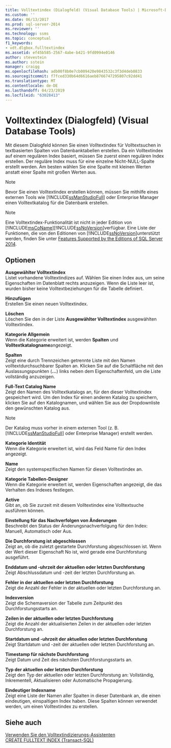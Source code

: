 ```yaml
---
title: Volltextindex (Dialogfeld) (Visual Database Tools) | Microsoft-Dokumentation
ms.custom: ''
ms.date: 06/13/2017
ms.prod: sql-server-2014
ms.reviewer: ''
ms.technology: ssms
ms.topic: conceptual
f1_keywords:
- vdt.dlgbox.fulltextindex
ms.assetid: ef45b585-2567-4abe-b421-9fd0994e0146
author: stevestein
ms.author: sstein
manager: craigg
ms.openlocfilehash: adb00f8b0e7cb009420e9843532c3f3d4deb0833
ms.sourcegitcommit: f7fced330b64d6616aeb8766747295807c92dd41
ms.translationtype: MT
ms.contentlocale: de-DE
ms.lasthandoff: 04/23/2019
ms.locfileid: "63028413"
---
```

# <a name="full-text-index-dialog-box-visual-database-tools"></a>Volltextindex (Dialogfeld) (Visual Database Tools)
  Mit diesem Dialogfeld können Sie einen Volltextindex für Volltextsuchen in textbasierten Spalten von Datenbanktabellen erstellen. Da ein Volltextindex auf einem regulären Index basiert, müssen Sie zuerst einen regulären Index erstellen. Der reguläre Index muss für eine einzelne Nicht-NULL-Spalte erstellt werden. Am besten wählen Sie eine Spalte mit kleinen Werten anstatt einer Spalte mit großen Werten aus.  
  
> [!NOTE]  
>  Bevor Sie einen Volltextindex erstellen können, müssen Sie mithilfe eines externen Tools wie [!INCLUDE[ssManStudioFull](../../includes/ssmanstudiofull-md.md)] oder Enterprise Manager einen Volltextkatalog für die Datenbank erstellen.  
  
> [!NOTE]  
>  Eine Volltextindex-Funktionalität ist nicht in jeder Edition von [!INCLUDE[msCoName](../../includes/msconame-md.md)][!INCLUDE[ssNoVersion](../../includes/ssnoversion-md.md)]verfügbar. Eine Liste der Funktionen, die von den Editionen von [!INCLUDE[ssNoVersion](../../includes/ssnoversion-md.md)]unterstützt werden, finden Sie unter [Features Supported by the Editions of SQL Server 2014](../../getting-started/features-supported-by-the-editions-of-sql-server-2014.md).  
  
## <a name="options"></a>Optionen  
 **Ausgewählter Volltextindex**  
 Listet vorhandene Volltextindizes auf. Wählen Sie einen Index aus, um seine Eigenschaften im Datenblatt rechts anzuzeigen. Wenn die Liste leer ist, wurden bisher keine Volltextbeziehungen für die Tabelle definiert.  
  
 **Hinzufügen**  
 Erstellen Sie einen neuen Volltextindex.  
  
 **Löschen**  
 Löschen Sie den in der Liste **Ausgewählter Volltextindex** ausgewählten Volltextindex.  
  
 **Kategorie Allgemein**  
 Wenn die Kategorie erweitert ist, werden **Spalten** und **Volltextkatalogname**angezeigt.  
  
 **Spalten**  
 Zeigt eine durch Trennzeichen getrennte Liste mit den Namen volltextdurchsuchbarer Spalten an. Klicken Sie auf die Schaltfläche mit den Auslassungspunkten (**…**) links neben dem Eigenschaftenfeld, um die Liste vollständig anzuzeigen.  
  
 **Full-Text Catalog Name**  
 Zeigt den Namen des Volltextkatalogs an, für den dieser Volltextindex gespeichert wird. Um den Index für einen anderen Katalog zu speichern, klicken Sie auf den Katalognamen, und wählen Sie aus der Dropdownliste den gewünschten Katalog aus.  
  
> [!NOTE]  
>  Der Katalog muss vorher in einem externen Tool (z. B. [!INCLUDE[ssManStudioFull](../../includes/ssmanstudiofull-md.md)] oder Enterprise Manager) erstellt werden.  
  
 **Kategorie Identität**  
 Wenn die Kategorie erweitert ist, wird das Feld Name für den Index angezeigt.  
  
 **Name**  
 Zeigt den systemspezifischen Namen für diesen Volltextindex an.  
  
 **Kategorie Tabellen-Designer**  
 Wenn die Kategorie erweitert ist, werden Eigenschaften angezeigt, die das Verhalten des Indexes festlegen.  
  
 **Active**  
 Gibt an, ob Sie zurzeit mit diesem Volltextindex eine Volltextsuche ausführen können.  
  
 **Einstellung für das Nachverfolgen von Änderungen**  
 Beschreibt den Status der Änderungsnachverfolgung für den Index: Manuell, Automatisch oder Aus.  
  
 **Die Durchforstung ist abgeschlossen**  
 Zeigt an, ob die zuletzt gestartete Durchforstung abgeschlossen ist. Wenn der Wert dieser Eigenschaft No ist, wird gerade eine Durchforstung ausgeführt.  
  
 **Enddatum und -uhrzeit der aktuellen oder letzten Durchforstung**  
 Zeigt Abschlussdatum und -zeit der letzten Durchforstung an.  
  
 **Fehler in der aktuellen oder letzten Durchforstung**  
 Zeigt die Anzahl der Fehler in der aktuellen oder letzten Durchforstung an.  
  
 **Indexversion**  
 Zeigt die Schemaversion der Tabelle zum Zeitpunkt des Durchforstungsstarts an.  
  
 **Zeilen in der aktuellen oder letzten Durchforstung**  
 Zeigt die Anzahl der aktualisierten Zeilen in der aktuellen oder letzten Durchforstung an.  
  
 **Startdatum und -uhrzeit der aktuellen oder letzten Durchforstung**  
 Zeigt Startdatum und -zeit der aktuellen oder letzten Durchforstung an.  
  
 **Timestamp für nächste Durchforstung**  
 Zeigt Datum und Zeit des nächsten Durchforstungsstarts an.  
  
 **Typ der aktuellen oder letzten Durchforstung**  
 Zeigt den Typ der aktuellen oder letzten Durchforstung an: Vollständig, Inkrementell, Aktualisieren oder Automatische Propagierung.  
  
 **Eindeutiger Indexname**  
 Zeigt eine Liste der Namen aller Spalten in dieser Datenbank an, die einen eindeutigen, einspaltigen Index haben. Diese Spalten können verwendet werden, um einen Volltextindex zu erstellen.  
  
## <a name="see-also"></a>Siehe auch  
 [Verwenden Sie den Volltextindizierungs-Assistenten](../../relational-databases/search/use-the-full-text-indexing-wizard.md)   
 [CREATE FULLTEXT INDEX &#40;Transact-SQL&#41;](/sql/t-sql/statements/create-fulltext-index-transact-sql)  
  
  
